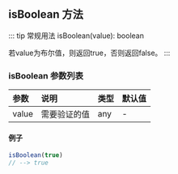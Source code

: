 ## isBoolean 方法
::: tip 常规用法
isBoolean(value): boolean 

若value为布尔值，则返回true，否则返回false。
:::


### isBoolean 参数列表
| 参数          | 说明                 | 类型     | 默认值   |
| :----------- |:-----------------| :--------| :--------|
| value         | 需要验证的值     | any       | -      |

#### 例子

```js
isBoolean(true)
// --> true
```
